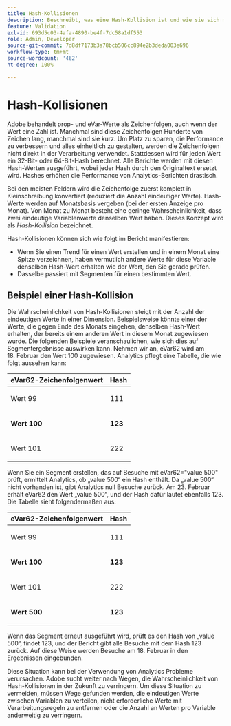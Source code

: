 ```yaml
---
title: Hash-Kollisionen
description: Beschreibt, was eine Hash-Kollision ist und wie sie sich manifestieren kann.
feature: Validation
exl-id: 693d5c03-4afa-4890-be4f-7dc58a1df553
role: Admin, Developer
source-git-commit: 7d8df7173b3a78bcb506cc894e2b3deda003e696
workflow-type: tm+mt
source-wordcount: '462'
ht-degree: 100%

---
```


# Hash-Kollisionen

Adobe behandelt prop- und eVar-Werte als Zeichenfolgen, auch wenn der Wert eine Zahl ist. Manchmal sind diese Zeichenfolgen Hunderte von Zeichen lang, manchmal sind sie kurz. Um Platz zu sparen, die Performance zu verbessern und alles einheitlich zu gestalten, werden die Zeichenfolgen nicht direkt in der Verarbeitung verwendet. Stattdessen wird für jeden Wert ein 32-Bit- oder 64-Bit-Hash berechnet. Alle Berichte werden mit diesen Hash-Werten ausgeführt, wobei jeder Hash durch den Originaltext ersetzt wird. Hashes erhöhen die Performance von Analytics-Berichten drastisch.

Bei den meisten Feldern wird die Zeichenfolge zuerst komplett in Kleinschreibung konvertiert (reduziert die Anzahl eindeutiger Werte). Hash-Werte werden auf Monatsbasis vergeben (bei der ersten Anzeige pro Monat). Von Monat zu Monat besteht eine geringe Wahrscheinlichkeit, dass zwei eindeutige Variablenwerte denselben Wert haben. Dieses Konzept wird als *Hash-Kollision* bezeichnet.

Hash-Kollisionen können sich wie folgt im Bericht manifestieren:

* Wenn Sie einen Trend für einen Wert erstellen und in einem Monat eine Spitze verzeichnen, haben vermutlich andere Werte für diese Variable denselben Hash-Wert erhalten wie der Wert, den Sie gerade prüfen.
* Dasselbe passiert mit Segmenten für einen bestimmten Wert.

## Beispiel einer Hash-Kollision

Die Wahrscheinlichkeit von Hash-Kollisionen steigt mit der Anzahl der eindeutigen Werte in einer Dimension. Beispielsweise könnte einer der Werte, die gegen Ende des Monats eingehen, denselben Hash-Wert erhalten, der bereits einem anderen Wert in diesem Monat zugewiesen wurde. Die folgenden Beispiele veranschaulichen, wie sich dies auf Segmentergebnisse auswirken kann. Nehmen wir an, eVar62 wird am 18. Februar den Wert 100 zugewiesen. Analytics pflegt eine Tabelle, die wie folgt aussehen kann:

<table id="table_6A49D1D5932E485DB2083154897E5074"> 
 <thead> 
  <tr> 
   <th colname="col1" class="entry"> eVar62-Zeichenfolgenwert </th> 
   <th colname="col2" class="entry"> Hash </th> 
  </tr> 
 </thead>
 <tbody> 
  <tr> 
   <td colname="col1"> <p> Wert 99 </p> </td> 
   <td colname="col2"> <p> 111 </p> </td> 
  </tr> 
  <tr> 
   <td colname="col1"> <p> <b> Wert 100</b> </p> </td> 
   <td colname="col2"> <p> <b> 123</b> </p> </td> 
  </tr> 
  <tr> 
   <td colname="col1"> <p> Wert 101 </p> </td> 
   <td colname="col2"> <p> 222 </p> </td> 
  </tr> 
 </tbody> 
</table>

Wenn Sie ein Segment erstellen, das auf Besuche mit eVar62=&quot;value 500&quot; prüft, ermittelt Analytics, ob „value 500“ ein Hash enthält. Da „value 500“ nicht vorhanden ist, gibt Analytics null Besuche zurück. Am 23. Februar erhält eVar62 den Wert „value 500“, und der Hash dafür lautet ebenfalls 123. Die Tabelle sieht folgendermaßen aus:

<table id="table_5FCF0BCDA5E740CCA266A822D9084C49"> 
 <thead> 
  <tr> 
   <th colname="col1" class="entry"> eVar62-Zeichenfolgenwert </th> 
   <th colname="col2" class="entry"> Hash </th> 
  </tr> 
 </thead>
 <tbody> 
  <tr> 
   <td colname="col1"> <p> Wert 99 </p> </td> 
   <td colname="col2"> <p> 111 </p> </td> 
  </tr> 
  <tr> 
   <td colname="col1"> <p> <b> Wert 100</b> </p> </td> 
   <td colname="col2"> <p> <b> 123</b> </p> </td> 
  </tr> 
  <tr> 
   <td colname="col1"> <p> Wert 101 </p> </td> 
   <td colname="col2"> <p> 222 </p> </td> 
  </tr> 
  <tr> 
   <td colname="col1"> <p> <b> Wert 500 </b> </p> </td> 
   <td colname="col2"> <p> <b> 123</b> </p> </td> 
  </tr> 
 </tbody> 
</table>

Wenn das Segment erneut ausgeführt wird, prüft es den Hash von „value 500“, findet 123, und der Bericht gibt alle Besuche mit dem Hash 123 zurück. Auf diese Weise werden Besuche am 18. Februar in den Ergebnissen eingebunden.

Diese Situation kann bei der Verwendung von Analytics Probleme verursachen. Adobe sucht weiter nach Wegen, die Wahrscheinlichkeit von Hash-Kollisionen in der Zukunft zu verringern. Um diese Situation zu vermeiden, müssen Wege gefunden werden, die eindeutigen Werte zwischen Variablen zu verteilen, nicht erforderliche Werte mit Verarbeitungsregeln zu entfernen oder die Anzahl an Werten pro Variable anderweitig zu verringern.
